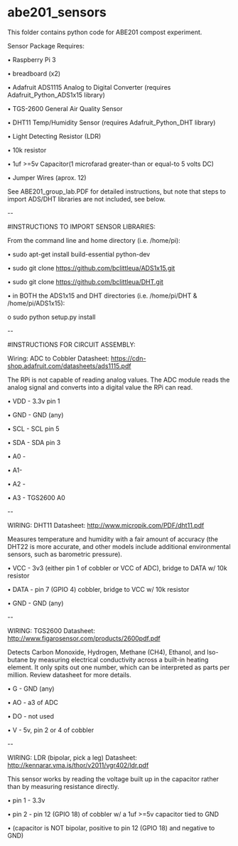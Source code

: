 # abe201_sensors
This folder contains python code for ABE201 compost experiment.

Sensor Package Requires:

•	Raspberry Pi 3

•	breadboard (x2)

•	Adafruit ADS1115 Analog to Digital Converter (requires Adafruit_Python_ADS1x15 library)

•	TGS-2600 General Air Quality Sensor

•	DHT11 Temp/Humidity Sensor (requires Adafruit_Python_DHT library)

•	Light Detecting Resistor (LDR)

•	10k resistor

•	1uf >=5v Capacitor(1 microfarad greater-than or equal-to 5 volts DC)

•	Jumper Wires (aprox. 12)


See ABE201_group_lab.PDF for detailed instructions, but note that steps to import ADS/DHT libraries are not included, see below.

--

#INSTRUCTIONS TO IMPORT SENSOR LIBRARIES:

From the command line and home directory (i.e. /home/pi):

•	sudo apt-get install build-essential python-dev

•	sudo git clone https://github.com/bclittleua/ADS1x15.git

•	sudo git clone https://github.com/bclittleua/DHT.git

•	in BOTH the ADS1x15 and DHT directories (i.e. /home/pi/DHT & /home/pi/ADS1x15):

   o	sudo python setup.py install

--

#INSTRUCTIONS FOR CIRCUIT ASSEMBLY:

Wiring: ADC to Cobbler 
Datasheet: https://cdn-shop.adafruit.com/datasheets/ads1115.pdf 

The RPi is not capable of reading analog values. The ADC module reads the analog signal and converts into a digital value the RPi can read. 

•	VDD - 3.3v pin 1 

•	GND - GND (any) 

•	SCL - SCL pin 5 

•	SDA - SDA pin 3  

•	A0 - 

•	A1- 

• A2 - 

•	A3 - TGS2600 A0 

--

WIRING: DHT11 
Datasheet: http://www.micropik.com/PDF/dht11.pdf 

Measures temperature and humidity with a fair amount of accuracy (the DHT22 is more accurate, and other models include additional environmental sensors, such as barometric pressure). 

•	VCC - 3v3 (either pin 1 of cobbler or VCC of ADC), bridge to DATA w/ 10k resistor 

•	DATA - pin 7 (GPIO 4) cobbler, bridge to VCC w/ 10k resistor 

•	GND -  GND (any) 

--

WIRING: TGS2600 
Datasheet: http://www.figarosensor.com/products/2600pdf.pdf 

Detects Carbon Monoxide, Hydrogen, Methane (CH4), Ethanol, and Iso-butane by measuring electrical conductivity across a built-in heating element. It only spits out one number, which can be interpreted as parts per million. Review datasheet for more details. 

•	G - GND (any) 

•	AO - a3 of ADC 

•	DO - not used 

•	V - 5v, pin 2 or 4 of cobbler 

--

WIRING: LDR (bipolar, pick a leg) 
Datasheet: http://kennarar.vma.is/thor/v2011/vgr402/ldr.pdf 

This sensor works by reading the voltage built up in the capacitor rather than by measuring resistance directly. 

•	pin 1 - 3.3v 

•	pin 2 - pin 12 (GPIO 18) of cobbler w/ a 1uf >=5v capacitor tied to GND 

•	(capacitor is NOT bipolar, positive to pin 12 (GPIO 18) and negative to GND)

